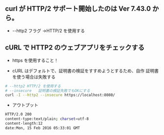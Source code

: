 ## curl が HTTP/2 サポート開始したのは Ver 7.43.0 から。






* --http2 フラグ →HTTP/2 を使用する








## cURL で HTTP2 のウェブアプリをチェックする


* https を使用すること！


* cURL はデフォルトで、証明書の検証をすすめようとするため、自作 証明書を使う場合は失敗する

```sh
# --http2 HTTP/2 を使用する
# --insecure   証明書の検証失敗でもOKにする
curl -I --http2 --insecure https://localhost:8080/
```



* アウトプット

```sh
HTTP/2.0 200
content-type:text/plain; charset=utf-8
content-length:12
date:Mon, 15 Feb 2016 05:33:01 GMT
```
